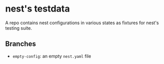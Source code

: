 # nest's testdata
A repo contains nest configurations in various states as fixtures for nest's testing suite.

## Branches
* `empty-config`: an empty `nest.yaml` file

